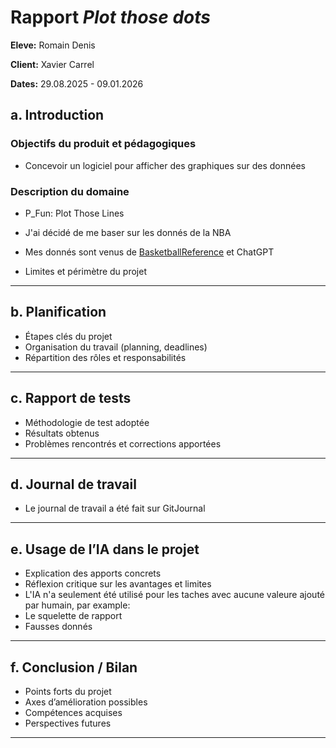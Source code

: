 # Rapport *Plot those dots*

**Eleve:** Romain Denis

**Client:** Xavier Carrel

**Dates:** 29.08.2025 - 09.01.2026

## a. Introduction

### Objectifs du produit et pédagogiques
- Concevoir un logiciel pour afficher des graphiques sur des données

### Description du domaine
- P_Fun: Plot Those Lines
- J'ai décidé de me baser sur les donnés de la NBA
- Mes donnés sont venus de [BasketballReference](https://www.basketball-reference.com/) et ChatGPT

- Limites et périmètre du projet

---

## b. Planification
- Étapes clés du projet
- Organisation du travail (planning, deadlines)
- Répartition des rôles et responsabilités

---

## c. Rapport de tests
- Méthodologie de test adoptée
- Résultats obtenus
- Problèmes rencontrés et corrections apportées

---

## d. Journal de travail

- Le journal de travail a été fait sur GitJournal

--- 

## e. Usage de l’IA dans le projet
- Explication des apports concrets
- Réflexion critique sur les avantages et limites
- L'IA n'a seulement été utilisé pour les taches avec aucune valeure ajouté par humain, par example:
- Le squelette de rapport
- Fausses donnés

---

## f. Conclusion / Bilan
- Points forts du projet
- Axes d’amélioration possibles
- Compétences acquises
- Perspectives futures

---

